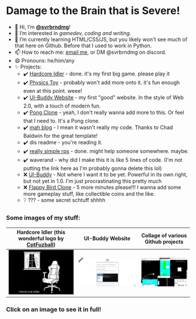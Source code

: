# Damage to the Brain that is Severe!
- 👋 Hi, I’m [**@svrbrndmg**](https://github.com/svrbrndmg)!
- 👀 I’m interested in *gamedev, coding and writing.*
- 🌱 I’m currently learning HTML/CSS/JS, but you likely won't see much of that here on Github. Before that I used to work in Python.
- 📫 How to reach me: [email me](mailto:svrbrndmg@proton.me), or DM @svrbrndmg on discord.
- 😄 Pronouns: he/him/any
- ✨ Projects:
     - ✔️ [Hardcore Idler](https://svrbrndmg.itch.io/hardcore-idler) - done. it's my first big game. please play it
     - ✔️ [Physics Toy](https://github.com/svrbrndmg/physics-toy) - probably won't add more onto it. it's fun enough even at this point. weee!
     - ✔️ [UI-Buddy Website](https://ui-buddy.github.io/UI-Buddy) - my first "good" website. In the style of Web 2.0, with a touch of modern fun.
     - ✔️ [Pong Clone](https://github.com/svrbrndmg/pong) - yeah, I don't really wanna add more to this. Or feel that I need to. It's a Pong clone.
     - ✔️ [mah blog](https://svrbrndmg.github.io) - I mean it wasn't really my code. Thanks to Chad Baldwin for the great template!
     - ✔️ dis readme - you're reading it.
     - ✔️ [really simple rps](https://github.com/svrbrndmg/really-simple-rps) - done. might help someone somewhere. maybe.
     - ✔️ waverand - why did I make this it is like 5 lines of code. (I'm not putting the link here as I'm probably gonna delete this lol)
     - ❌ [UI-Buddy](https://github.com/svrbrndmg/ui-buddy) - Not where I want it to be yet. Powerful in its own right, but not yet in 1.0. I'm just procrastinating this pretty much
     - ❌ [Flappy Bird Clone](https://github.com/svrbrndmg/flappy-bird)  - 5 more minutes please!!! I wanna add some more gameplay stuff, like collectible coins and the like.
     - ❔ ??? - some secret schtuff shhhh

## 
### Some images of my stuff:

Hardcore Idler (this wonderful logo by [CptFuzball](https://campsite.bio/cptfuzball)) | UI-Buddy Website |  Collage of various Github projects
:-------------------------:|:-------------------------:|:-------------------------:
![Hardcore Idler logo](logo%20smallest.png)  |  ![UI-Buddy Website](uibuddysite.png) | ![Collage of various Github projects](severecollagefinal.png)

### Click on an image to see it in full!
